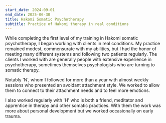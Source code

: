 ```yaml
---
start_date: 2024-09-01
end_date: 2025-06-30
title: Hakomi Somatic Psychotherapy
subtitle: Practice of Hakomi therapy in real conditions
---
```

While completing the first level of my training in Hakomi somatic psychotherapy, I began working with clients in real conditions. My practice remained modest, commensurate with my abilities, but I had the honor of meeting many different systems and following two patients regularly. The clients I worked with are generally people with extensive experience in psychotherapy, sometimes themselves psychologists who are turning to somatic therapy.

Notably 'N', whom I followed for more than a year with almost weekly sessions who presented an avoidant attachment style. We worked to allow them to connect to their attachment needs and to feel more emotions.

I also worked regularly with 'H' who is both a friend, meditator and apprentice in therapy and other somatic practices. With them the work was more about personal development but we worked occasionally on early trauma.
